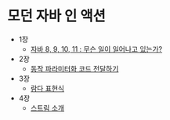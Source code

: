 # 모던 자바 인 액션
* 1장 
    - [자바 8, 9, 10, 11 : 무슨 일이 일어나고 있는가?](https://leeha0.tistory.com/54)
* 2장 
    - [동작 파라미터화 코드 전달하기](https://leeha0.tistory.com/55)
* 3장
    - [람다 표현식](https://leeha0.tistory.com/57)
* 4장
    - [스트림 소개](https://leeha0.tistory.com/58)